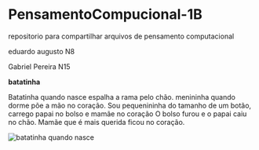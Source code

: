 # PensamentoCompucional-1B
repositorio para compartilhar arquivos de pensamento computacional


eduardo augusto N8 

Gabriel Pereira N15

**batatinha**

Batatinha quando nasce espalha a rama pelo chão.
menininha quando dorme põe a mão no coração.
Sou pequenininha do tamanho de um botão,
carrego papai no bolso e mamãe no coração
O bolso furou e o papai caiu no chão.
Mamãe que é mais querida ficou no coração.




![batatinha quando nasce](https://i.pinimg.com/736x/bf/57/6a/bf576a8b45668b408d04c5729c528c4b--potato-kawaii.jpg)
